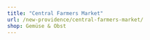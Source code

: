 ```yaml
---
title: "Central Farmers Market"
url: /new-providence/central-farmers-market/
shop: Gemüse & Obst
---
```

